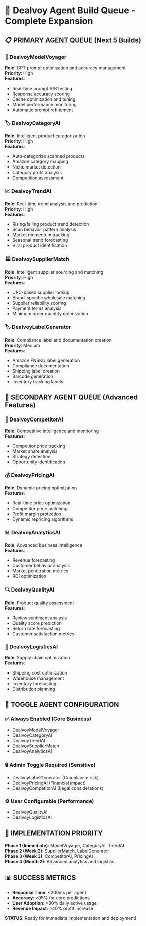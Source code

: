 # 🚀 Dealvoy Agent Build Queue - Complete Expansion

## 📋 PRIMARY AGENT QUEUE (Next 5 Builds)

### 🤖 DealvoyModelVoyager
**Role**: GPT prompt optimization and accuracy management  
**Priority**: High  
**Features**:
- Real-time prompt A/B testing
- Response accuracy scoring
- Cache optimization and tuning
- Model performance monitoring
- Automatic prompt refinement

### 🏷️ DealvoyCategoryAI
**Role**: Intelligent product categorization  
**Priority**: High  
**Features**:
- Auto-categorize scanned products
- Amazon category mapping
- Niche market detection
- Category profit analysis
- Competition assessment

### 📈 DealvoyTrendAI
**Role**: Real-time trend analysis and prediction  
**Priority**: High  
**Features**:
- Rising/falling product trend detection
- Scan behavior pattern analysis
- Market momentum tracking
- Seasonal trend forecasting
- Viral product identification

### 🏭 DealvoySupplierMatch
**Role**: Intelligent supplier sourcing and matching  
**Priority**: High  
**Features**:
- UPC-based supplier lookup
- Brand-specific wholesale matching
- Supplier reliability scoring
- Payment terms analysis
- Minimum order quantity optimization

### 🏷️ DealvoyLabelGenerator
**Role**: Compliance label and documentation creation  
**Priority**: Medium  
**Features**:
- Amazon FNSKU label generation
- Compliance documentation
- Shipping label creation
- Barcode generation
- Inventory tracking labels

## 🔄 SECONDARY AGENT QUEUE (Advanced Features)

### 🎯 DealvoyCompetitorAI
**Role**: Competitive intelligence and monitoring  
**Features**:
- Competitor price tracking
- Market share analysis
- Strategy detection
- Opportunity identification

### 💰 DealvoyPricingAI
**Role**: Dynamic pricing optimization  
**Features**:
- Real-time price optimization
- Competitor price matching
- Profit margin protection
- Dynamic repricing algorithms

### 📊 DealvoyAnalyticsAI
**Role**: Advanced business intelligence  
**Features**:
- Revenue forecasting
- Customer behavior analysis
- Market penetration metrics
- ROI optimization

### 🔍 DealvoyQualityAI
**Role**: Product quality assessment  
**Features**:
- Review sentiment analysis
- Quality score prediction
- Return rate forecasting
- Customer satisfaction metrics

### 🚚 DealvoyLogisticsAI
**Role**: Supply chain optimization  
**Features**:
- Shipping cost optimization
- Warehouse management
- Inventory forecasting
- Distribution planning

## 🎯 TOGGLE AGENT CONFIGURATION

### ✅ Always Enabled (Core Business)
- DealvoyModelVoyager
- DealvoyCategoryAI  
- DealvoyTrendAI
- DealvoySupplierMatch
- DealvoyAnalyticsAI

### 🔒 Admin Toggle Required (Sensitive)
- DealvoyLabelGenerator (Compliance risk)
- DealvoyPricingAI (Financial impact)
- DealvoyCompetitorAI (Legal considerations)

### ⚙️ User Configurable (Performance)
- DealvoyQualityAI
- DealvoyLogisticsAI

## 🚀 IMPLEMENTATION PRIORITY

**Phase 1 (Immediate)**: ModelVoyager, CategoryAI, TrendAI  
**Phase 2 (Week 2)**: SupplierMatch, LabelGenerator  
**Phase 3 (Week 3)**: CompetitorAI, PricingAI  
**Phase 4 (Month 2)**: Advanced analytics and logistics

## 📊 SUCCESS METRICS

- **Response Time**: <200ms per agent
- **Accuracy**: >95% for core predictions
- **User Adoption**: >80% daily active usage
- **Revenue Impact**: >40% profit increase

**STATUS**: Ready for immediate implementation and deployment!
